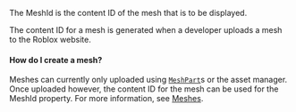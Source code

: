 The MeshId is the content ID of the mesh that is to be displayed.

The content ID for a mesh is generated when a developer uploads a mesh to
the Roblox website.
#### How do I create a mesh?

Meshes can currently only uploaded using [`MeshPart`](https://create.roblox.com/docs/reference/engine/classes/MeshPart)s or the asset
manager. Once uploaded however, the content ID for the mesh can be used
for the MeshId property. For more information, see
[Meshes](https://create.roblox.com/docs/parts/meshes).